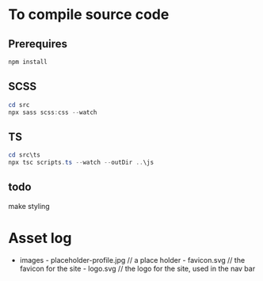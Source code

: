 # To compile source code
## Prerequires
```powershell
npm install
```

## SCSS
```powershell
cd src
npx sass scss:css --watch
```

## TS
```powershell
cd src\ts
npx tsc scripts.ts --watch --outDir ..\js
```

## todo
make styling

# Asset log
* images
        - placeholder-profile.jpg // a place holder
        - favicon.svg // the favicon for the site
        - logo.svg // the logo for the site, used in the nav bar